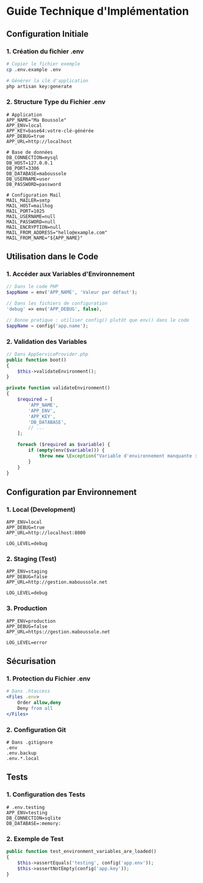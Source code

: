 # Guide Technique d'Implémentation

## Configuration Initiale

### 1. Création du fichier .env
```bash
# Copier le fichier exemple
cp .env.example .env

# Générer la clé d'application
php artisan key:generate
```

### 2. Structure Type du Fichier .env
```env
# Application
APP_NAME="Ma Boussole"
APP_ENV=local
APP_KEY=base64:votre-clé-générée
APP_DEBUG=true
APP_URL=http://localhost

# Base de données
DB_CONNECTION=mysql
DB_HOST=127.0.0.1
DB_PORT=3306
DB_DATABASE=maboussole
DB_USERNAME=user
DB_PASSWORD=password

# Configuration Mail
MAIL_MAILER=smtp
MAIL_HOST=mailhog
MAIL_PORT=1025
MAIL_USERNAME=null
MAIL_PASSWORD=null
MAIL_ENCRYPTION=null
MAIL_FROM_ADDRESS="hello@example.com"
MAIL_FROM_NAME="${APP_NAME}"
```

## Utilisation dans le Code

### 1. Accéder aux Variables d'Environnement
```php
// Dans le code PHP
$appName = env('APP_NAME', 'Valeur par défaut');

// Dans les fichiers de configuration
'debug' => env('APP_DEBUG', false),

// Bonne pratique : utiliser config() plutôt que env() dans le code
$appName = config('app.name');
```

### 2. Validation des Variables
```php
// Dans AppServiceProvider.php
public function boot()
{
    $this->validateEnvironment();
}

private function validateEnvironment()
{
    $required = [
        'APP_NAME',
        'APP_ENV',
        'APP_KEY',
        'DB_DATABASE',
        // ...
    ];

    foreach ($required as $variable) {
        if (empty(env($variable))) {
            throw new \Exception("Variable d'environnement manquante : {$variable}");
        }
    }
}
```

## Configuration par Environnement

### 1. Local (Development)
```env
APP_ENV=local
APP_DEBUG=true
APP_URL=http://localhost:8000

LOG_LEVEL=debug
```

### 2. Staging (Test)
```env
APP_ENV=staging
APP_DEBUG=false
APP_URL=http://gestion.maboussole.net

LOG_LEVEL=debug
```

### 3. Production
```env
APP_ENV=production
APP_DEBUG=false
APP_URL=https://gestion.maboussole.net

LOG_LEVEL=error
```

## Sécurisation

### 1. Protection du Fichier .env
```apache
# Dans .htaccess
<Files .env>
    Order allow,deny
    Deny from all
</Files>
```

### 2. Configuration Git
```gitignore
# Dans .gitignore
.env
.env.backup
.env.*.local
```

## Tests

### 1. Configuration des Tests
```env
# .env.testing
APP_ENV=testing
DB_CONNECTION=sqlite
DB_DATABASE=:memory:
```

### 2. Exemple de Test
```php
public function test_environment_variables_are_loaded()
{
    $this->assertEquals('testing', config('app.env'));
    $this->assertNotEmpty(config('app.key'));
}
